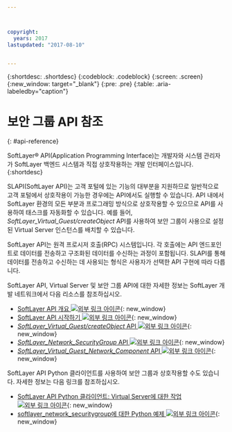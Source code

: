 ```yaml
---



copyright:
  years: 2017
lastupdated: "2017-08-10"


---
```


{:shortdesc: .shortdesc}
{:codeblock: .codeblock}
{:screen: .screen}
{:new_window: target="_blank"}
{:pre: .pre}
{:table: .aria-labeledby="caption"}

# 보안 그룹 API 참조
{: #api-reference} 

SoftLayer&reg; API(Application Programming Interface)는 개발자와 시스템 관리자가 SoftLayer 백엔드 시스템과 직접 상호작용하는
개발 인터페이스입니다. 
{:shortdesc}

SLAPI(SoftLayer API)는 고객 포털에 있는 기능의 대부분을 지원하므로
일반적으로 고객 포털에서 상호작용이 가능한 경우에는 API에서도 실행할 수 있습니다. API 내에서 SoftLayer 환경의 모든 부분과 프로그래밍 방식으로 상호작용할 수 있으므로 API를 사용하여 태스크를 자동화할 수 있습니다. 예를 들어, *SoftLayer_Virtual_Guest/createObject* API를 사용하여 보안 그룹이 사용으로 설정된 Virtual Server 인스턴스를 배치할 수 있습니다.

SoftLayer API는 원격 프로시저 호출(RPC) 시스템입니다. 각 호출에는 API 엔드포인트로 데이터를 전송하고 구조화된 데이터를 수신하는 과정이 포함됩니다. SLAPI를 통해 데이터를 전송하고 수신하는 데 사용되는 형식은 사용자가 선택한 API 구현에 따라 다릅니다. 

SoftLayer API, Virtual Server 및 보안 그룹 API에 대한 자세한 정보는 SoftLayer 개발 네트워크에서
다음 리소스를 참조하십시오.
* [SoftLayer API 개요 ![외부 링크 아이콘](../../icons/launch-glyph.svg "외부 링크 아이콘")](https://softlayer.github.io/reference/softlayerapi/){: new_window} 
* [SoftLayer API 시작하기 ![외부 링크 아이콘](../../icons/launch-glyph.svg "외부 링크 아이콘")](http://sldn.softlayer.com/article/getting-started){: new_window}
* [*SoftLayer_Virtual_Guest/createObject* API ![외부 링크 아이콘](../../icons/launch-glyph.svg "외부 링크 아이콘")](http://sldn.softlayer.com/reference/services/SoftLayer_Virtual_Guest/createObject){: new_window}
* [*SoftLayer_Network_SecurityGroup* API ![외부 링크 아이콘](../../icons/launch-glyph.svg "외부 링크 아이콘")](https://sldn.softlayer.com/reference/services/SoftLayer_Network_SecurityGroup){: new_window}
* [*SoftLayer_Virtual_Guest_Network_Component* API ![외부 링크 아이콘](../../icons/launch-glyph.svg "외부 링크 아이콘")](http://sldn.softlayer.com/reference/services/SoftLayer_Virtual_Guest_Network_Component){: new_window}

SoftLayer API Python 클라이언트를 사용하여 보안 그룹과 상호작용할 수도 있습니다. 자세한 정보는 다음 링크를 참조하십시오.
* [SoftLayer API Python 클라이언트: Virtual Server에 대한 작업 ![외부 링크 아이콘](../../icons/launch-glyph.svg "외부 링크 아이콘")](http://softlayer-python.readthedocs.io/en/latest/cli/vs.html){: new_window}
* [softlayer_network_securitygroup에 대한 Python 예제 ![외부 링크 아이콘](../../icons/launch-glyph.svg "외부 링크 아이콘")](https://softlayer.github.io/classes/softlayer_network_securitygroup/){: new_window}

